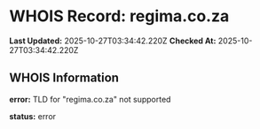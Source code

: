 # WHOIS Record: regima.co.za

**Last Updated:** 2025-10-27T03:34:42.220Z
**Checked At:** 2025-10-27T03:34:42.220Z

## WHOIS Information

**error:** TLD for "regima.co.za" not supported

**status:** error

